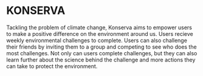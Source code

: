 # KONSERVA

Tackling the problem of climate change, Konserva aims to empower users to make a positive difference on the environment around us. Users recieve weekly environmental challenges to complete. Users can also challenge their friends by inviting them to a group and competing to see who does the most challenges. Not only can users complete challenges, but they can also learn further about the science behind  the challenge and more actions they can take to protect the environment.
